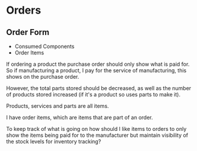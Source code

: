 # Orders

## Order Form

- Consumed Components
- Order Items

If ordering a product the purchase order should only show what is paid for. So if manufacturing a product, I pay for the service of manufacturing, this shows on the purchase order.

However, the total parts stored should be decreased, as well as the number of products stored increased (if it's a product so uses parts to make it).

Products, services and parts are all items.

I have order items, which are items that are part of an order.

To keep track of what is going on how should I like items to orders to only show the items being paid for to the manufacturer but maintain visibility of the stock levels for inventory tracking?
